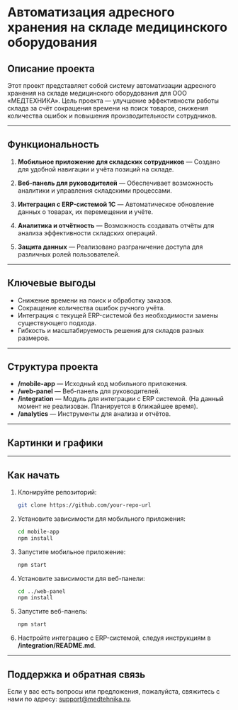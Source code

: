 # Автоматизация адресного хранения на складе медицинского оборудования

## Описание проекта

Этот проект представляет собой систему автоматизации адресного хранения на складе медицинского оборудования для ООО «МЕДТЕХНИКА». Цель проекта — улучшение эффективности работы склада за счёт сокращения времени на поиск товаров, снижения количества ошибок и повышения производительности сотрудников.

---

## Функциональность

1. **Мобильное приложение для складских сотрудников**
   — Создано для удобной навигации и учёта позиций на складе.

2. **Веб-панель для руководителей**
   — Обеспечивает возможность аналитики и управления складскими процессами.

3. **Интеграция с ERP-системой 1С**
   — Автоматическое обновление данных о товарах, их перемещении и учёте.

4. **Аналитика и отчётность**
   — Возможность создавать отчёты для анализа эффективности складских операций.

5. **Защита данных**
   — Реализовано разграничение доступа для различных ролей пользователей.

---

## Ключевые выгоды

- Снижение времени на поиск и обработку заказов.
- Сокращение количества ошибок ручного учёта.
- Интеграция с текущей ERP-системой без необходимости замены существующего подхода.
- Гибкость и масштабируемость решения для складов разных размеров.

---

## Структура проекта

- **/mobile-app** — Исходный код мобильного приложения.
- **/web-panel** — Веб-панель для руководителей.
- **/integration** — Модуль для интеграции с ERP системой. (На данный момент не реализован. Планируется в ближайшее время).
- **/analytics** — Инструменты для анализа и отчётов.

---

## Картинки и графики



---

## Как начать

1. Клонируйте репозиторий:  
   ```bash
   git clone https://github.com/your-repo-url
   ```

2. Установите зависимости для мобильного приложения:  
   ```bash
   cd mobile-app
   npm install
   ```

3. Запустите мобильное приложение:  
   ```bash
   npm start
   ```

4. Установите зависимости для веб-панели:  
   ```bash
   cd ../web-panel
   npm install
   ```

5. Запустите веб-панель:  
   ```bash
   npm start
   ```

6. Настройте интеграцию с ERP-системой, следуя инструкциям в **/integration/README.md**.

---

## Поддержка и обратная связь

Если у вас есть вопросы или предложения, пожалуйста, свяжитесь с нами по адресу: support@medtehnika.ru.

